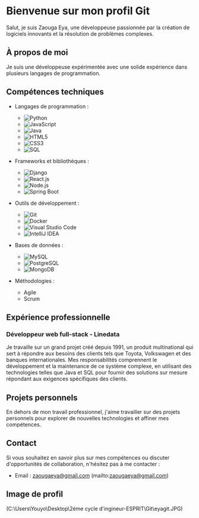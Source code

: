 # Bienvenue sur mon profil Git

Salut, je suis Zaouga Eya, une développeuse passionnée par la création de logiciels innovants et la résolution de problèmes complexes.

## À propos de moi

Je suis une développeuse expérimentée avec une solide expérience dans plusieurs langages de programmation.

## Compétences techniques

- Langages de programmation :
  - ![Python](https://img.shields.io/badge/-Python-3776AB?style=flat&logo=python&logoColor=white)
  - ![JavaScript](https://img.shields.io/badge/-JavaScript-F7DF1E?style=flat&logo=javascript&logoColor=black)
  - ![Java](https://img.shields.io/badge/-Java-007396?style=flat&logo=java&logoColor=white)
  - ![HTML5](https://img.shields.io/badge/-HTML5-E34F26?style=flat&logo=html5&logoColor=white)
  - ![CSS3](https://img.shields.io/badge/-CSS3-1572B6?style=flat&logo=css3&logoColor=white)
  - ![SQL](https://img.shields.io/badge/-SQL-4479A1?style=flat&logo=sql&logoColor=white)

- Frameworks et bibliothèques :
  - ![Django](https://img.shields.io/badge/-Django-092E20?style=flat&logo=django&logoColor=white)
  - ![React.js](https://img.shields.io/badge/-React.js-61DAFB?style=flat&logo=react&logoColor=black)
  - ![Node.js](https://img.shields.io/badge/-Node.js-339933?style=flat&logo=node.js&logoColor=white)
  - ![Spring Boot](https://img.shields.io/badge/-Spring%20Boot-6DB33F?style=flat&logo=spring&logoColor=white)

- Outils de développement :
  - ![Git](https://img.shields.io/badge/-Git-F05032?style=flat&logo=git&logoColor=white)
  - ![Docker](https://img.shields.io/badge/-Docker-2496ED?style=flat&logo=docker&logoColor=white)
  - ![Visual Studio Code](https://img.shields.io/badge/-Visual%20Studio%20Code-007ACC?style=flat&logo=visual-studio-code&logoColor=white)
  - ![IntelliJ IDEA](https://img.shields.io/badge/-IntelliJ%20IDEA-000000?style=flat&logo=intellij-idea&logoColor=white)

- Bases de données :
  - ![MySQL](https://img.shields.io/badge/-MySQL-4479A1?style=flat&logo=mysql&logoColor=white)
  - ![PostgreSQL](https://img.shields.io/badge/-PostgreSQL-336791?style=flat&logo=postgresql&logoColor=white)
  - ![MongoDB](https://img.shields.io/badge/-MongoDB-47A248?style=flat&logo=mongodb&logoColor=white)

- Méthodologies :
  - Agile
  - Scrum

## Expérience professionnelle

### Développeur web full-stack - Linedata

Je travaille sur un grand projet créé depuis 1991, un produit multinational qui sert à répondre aux besoins des clients tels que Toyota, Volkswagen et des banques internationales. Mes responsabilités comprennent le développement et la maintenance de ce système complexe, en utilisant des technologies telles que Java et SQL pour fournir des solutions sur mesure répondant aux exigences spécifiques des clients.

## Projets personnels

En dehors de mon travail professionnel, j'aime travailler sur des projets personnels pour explorer de nouvelles technologies et affiner mes compétences.

## Contact

Si vous souhaitez en savoir plus sur mes compétences ou discuter d'opportunités de collaboration, n'hésitez pas à me contacter :

- Email : zaougaeya@gmail.com (mailto:zaougaeya@gmail.com)

## Image de profil

(C:\Users\Youyo\Desktop\2éme cycle d'ingineur-ESPRIT\Git\eyagit.JPG)
